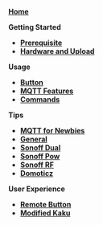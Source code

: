 [**Home**]() 

**Getting Started**
- [**Prerequisite**](Prerequisite)
- [**Hardware and Upload**](Hardware-and-Upload)

**Usage**
- [**Button**](Button-usage)
- [**MQTT Features**](MQTT-Features)
- [**Commands**](Commands)

**Tips**
- [**MQTT for Newbies**](MQTT-for-Newbies)
- [**General**](Tips)
- [**Sonoff Dual**](Sonoff-Dual)
- [**Sonoff Pow**](Sonoff-Pow)
- [**Sonoff RF**](Sonoff-RF)
- [**Domoticz**](Domoticz)

**User Experience**
- [**Remote Button**](Control-a-Sonoff-using-a-remote-button)
- [**Modified Kaku**](Modify-KaKu-to-WKaKu-Power-Socket)
